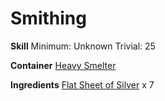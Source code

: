 <!-- TITLE: Silver Breastplate -->
<!-- SUBTITLE:  -->
# Smithing
**Skill**
Minimum: Unknown
Trivial: 25

**Container**
[Heavy Smelter](heavy-smelter)

**Ingredients**
[Flat Sheet of Silver](flat-sheet-of-silver) x 7